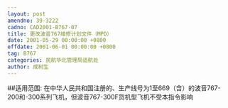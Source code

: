 ```yaml
---
layout: post
amendno: 39-3222
cadno: CAD2001-B767-07
title: 更改波音767维修计划文件（MPD）
date: 2001-05-29 00:00:00 +0800
effdate: 2001-06-01 00:00:00 +0800
tag: B767
categories: 民航华北管理局适航处
author: 成树生
---
```


##适用范围:
在中华人民共和国注册的、生产线号为1至669（含）的波音767-200和-300系列飞机，但波音767-300F货机型飞机不受本指令影响

